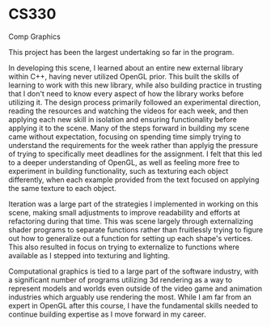 # CS330
Comp Graphics

This project has been the largest undertaking so far in the program.

In developing this scene, I learned about an entire new external library within C++, having never utilized OpenGL prior. This built the skills of learning to work with this new library, while also building practice in trusting that I don't need to know every aspect of how the library works before utilizing it.
The design process primarily followed an experimental direction, reading the resources and watching the videos for each week, and then applying each new skill in isolation and ensuring functionality before applying it to the scene. Many of the steps forward in building my scene came without expectation, focusing on spending time simply trying to understand the requirements for the week rather than applyig the pressure of trying to specifically meet deadlines for the assignment. I felt that this led to a deeper understanding of OpenGL, as well as feeling more free to experiment in building functionality, such as texturing each object differently, when each example provided from the text focused on applying the same texture to each object.

Iteration was a large part of the strategies I implemented in working on this scene, making small adjustments to improve readability and efforts at refactoring during that time. This was scene largely through externalizing shader programs to separate functions rather than fruitlessly trying to figure out how to generalize out a function for setting up each shape's vertices. This also resulted in focus on trying to externalize to functions where available as I stepped into texturing and lighting.

Computational graphics is tied to a large part of the software industry, with a significant number of programs utilizing 3d rendering as a way to represent models and worlds even outside of the video game and animation industries which arguably use rendering the most. While I am far from an expert in OpenGL after this course, I have the fundamental skills needed to continue building expertise as I move forward in my career.

